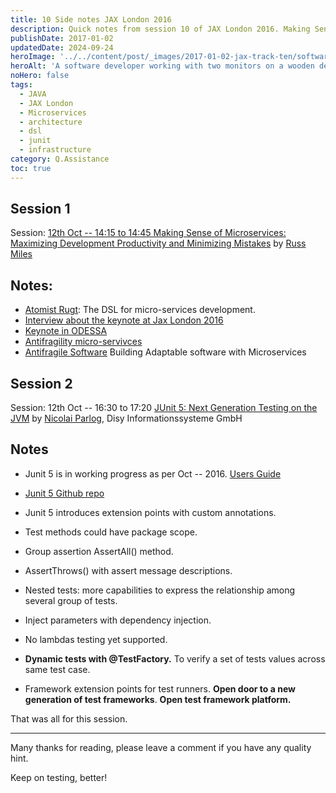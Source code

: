 ```yaml
---
title: 10 Side notes JAX London 2016
description: Quick notes from session 10 of JAX London 2016. Making Sense of Microservices preseneted by Russ Miles & Junit session by Nicolai Parlog.
publishDate: 2017-01-02
updatedDate: 2024-09-24
heroImage: '../../content/post/_images/2017-01-02-jax-track-ten/software-dev.jpg'
heroAlt: 'A software developer working with two monitors on a wooden desk.'
noHero: false
tags:
  - JAVA
  - JAX London
  - Microservices
  - architecture
  - dsl
  - junit
  - infrastructure
category: Q.Assistance
toc: true
---
```



## Session 1

Session: [12th Oct -- 14:15 to 14:45  Making Sense of Microservices: Maximizing Development Productivity and Minimizing Mistakes](https://jaxlondon.com/session/making-sense-of-microservices-maximizing-development-productivity-and-minimizing-mistakes/) by [Russ Miles](http://www.russmiles.com/)


## Notes:
-   [Atomist Rugt](https://www.atomist.com/): The DSL for micro-services development.
-   [Interview about the keynote at Jax London 2016](https://www.youtube.com/watch?v=S_E77jz0yCg)
-   [Keynote in ODESSA](https://www.youtube.com/watch?v=FrRYR8QqeSM)
-   [Antifragility micro-servivces](https://www.google.ch/url?sa=t&rct=j&q=&esrc=s&source=web&cd=2&cad=rja&uact=8&ved=0ahUKEwi8wsfQzv3PAhWGJZoKHV7TBzYQFggjMAE&url=https%3A%2F%2Fwww.infoq.com%2Farticles%2Fruss-miles-antifragility-microservices&usg=AFQjCNHNBo72Cuvh_pavpf8Hzyn_4Rb8RQ)
-   [Antifragile Software](https://leanpub.com/antifragilesoftware) Building Adaptable software with Microservices


## Session 2

Session: 12th Oct -- 16:30 to 17:20  [JUnit 5: Next Generation Testing on the JVM](https://jaxlondon.com/session/junit-5-next-generation-testing-on-the-jvm/) by [Nicolai Parlog](http://blog.codefx.org/), Disy Informationssysteme GmbH

## Notes
-   Junit 5 is in working progress as per Oct -- 2016. [Users Guide](http://junit.org/junit5/docs/current/user-guide/)

-   [Junit 5 Github repo](https://github.com/junit-team/junit5)
-   Junit 5 introduces extension points with custom annotations.
-   Test methods could have package scope.
-   Group assertion AssertAll() method.
-   AssertThrows() with assert message descriptions.
-   Nested tests: more capabilities to express the relationship among several group of tests.
-   Inject parameters with dependency injection.
-   No lambdas testing yet supported.
-   **Dynamic tests with @TestFactory.** To verify a set of tests values across same test case.
-   Framework extension points for test runners. **Open door to a new generation of test frameworks**. **Open test framework platform.**

That was all for this session. 

------
Many thanks for reading, please leave a comment if you have any quality hint.

Keep on testing, better!

